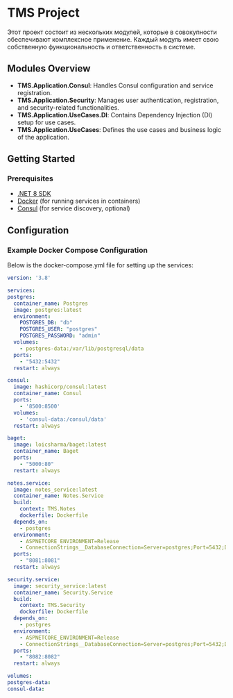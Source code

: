 # TMS Project

Этот проект состоит из нескольких модулей, которые в совокупности обеспечивают комплексное применение. Каждый модуль имеет свою собственную функциональность и ответственность в системе.

## Modules Overview

- **TMS.Application.Consul**: Handles Consul configuration and service registration.
- **TMS.Application.Security**: Manages user authentication, registration, and security-related functionalities.
- **TMS.Application.UseCases.DI**: Contains Dependency Injection (DI) setup for use cases.
- **TMS.Application.UseCases**: Defines the use cases and business logic of the application.

## Getting Started

### Prerequisites

- [.NET 8 SDK](https://dotnet.microsoft.com/download)
- [Docker](https://www.docker.com/get-started) (for running services in containers)
- [Consul](https://www.consul.io/downloads) (for service discovery, optional)

## Configuration
### Example Docker Compose Configuration
Below is the docker-compose.yml file for setting up the services:
  ```yaml
version: '3.8'

services:
  postgres:
    container_name: Postgres
    image: postgres:latest
    environment:
      POSTGRES_DB: "db"
      POSTGRES_USER: "postgres"
      POSTGRES_PASSWORD: "admin"
    volumes:
      - postgres-data:/var/lib/postgresql/data
    ports:
      - "5432:5432"
    restart: always
  
  consul:
    image: hashicorp/consul:latest
    container_name: Consul
    ports:
      - '8500:8500'
    volumes:
      - 'consul-data:/consul/data'
    restart: always

  baget:
    image: loicsharma/baget:latest
    container_name: Baget
    ports:
      - "5000:80"
    restart: always

  notes.service:
    image: notes_service:latest
    container_name: Notes.Service
    build:
      context: TMS.Notes
      dockerfile: Dockerfile
    depends_on:
      - postgres
    environment:
      - ASPNETCORE_ENVIRONMENT=Release
      - ConnectionStrings__DatabaseConnection=Server=postgres;Port=5432;Database=db;User Id=postgres;Password=admin;
    ports:
      - "8081:8081"
    restart: always

  security.service:
    image: security_service:latest
    container_name: Security.Service
    build:
      context: TMS.Security
      dockerfile: Dockerfile
    depends_on:
      - postgres
    environment:
      - ASPNETCORE_ENVIRONMENT=Release
      - ConnectionStrings__DatabaseConnection=Server=postgres;Port=5432;Database=db;User Id=postgres;Password=admin;
    ports:
      - "8082:8082"
    restart: always

volumes:
  postgres-data:
  consul-data:
